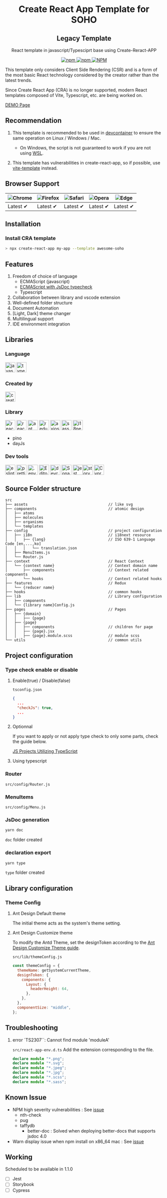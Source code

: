 <h1 align="center">
    <b>Create React App Template for SOHO</b>
</h1>
<h2 align="center">Legacy Template</h2>
<p align="center">React template in javascript/Typesciprt base using Create-Reract-APP</p>
<p align="center">
  <a href="https://www.npmjs.com/package/cra-template-awesome-soho" target="_blank" rel="noopener noreferrer">
    <img alt="npm" src="https://img.shields.io/npm/v/cra-template-awesome-soho?style=for-the-badge&logo=npm">
    <img alt="npm" src="https://img.shields.io/npm/dt/cra-template-awesome-soho?style=for-the-badge&logo=npm">
    <img alt="NPM" src="https://img.shields.io/npm/l/cra-template-awesome-soho?style=for-the-badge">
  </a>
</p>

This template only considers Client Side Rendering (CSR) and is a form of the most basic React technology considered by the creator rather than the latest trends.

Since Create React App (CRA) is no longer supported, modern React templates composed of Vite, Typescript, etc. are being worked on.

[DEMO Page](https://comnori.github.io/cra-template-awesome-soho/)

## Recommendation

1. This template is recommended to be used in [devcontainer](https://code.visualstudio.com/docs/devcontainers/containers) to ensure the same operation on Linux / Windows / Mac.

   - On Windows, the script is not guaranteed to work if you are not using [WSL](https://learn.microsoft.com/en-US/windows/wsl/install).

2. This template has vulnerabilities in create-react-app, so if possible, use [vite-template](https://github.com/comnori/vite-template-awesome-soho) instead.

## Browser Support

| ![Chrome](https://raw.githubusercontent.com/alrra/browser-logos/main/src/chrome/chrome_48x48.png) | ![Firefox](https://raw.githubusercontent.com/alrra/browser-logos/main/src/firefox/firefox_48x48.png) | ![Safari](https://raw.githubusercontent.com/alrra/browser-logos/main/src/safari/safari_48x48.png) | ![Opera](https://raw.githubusercontent.com/alrra/browser-logos/main/src/opera/opera_48x48.png) | ![Edge](https://raw.githubusercontent.com/alrra/browser-logos/main/src/edge/edge_48x48.png) |
| ------------------------------------------------------------------------------------------------- | ---------------------------------------------------------------------------------------------------- | ------------------------------------------------------------------------------------------------- | ---------------------------------------------------------------------------------------------- | ------------------------------------------------------------------------------------------- |
| Latest ✔                                                                                          | Latest ✔                                                                                             | Latest ✔                                                                                          | Latest ✔                                                                                       | Latest ✔                                                                                    |

## Installation

### Install CRA template

```bash
> npx create-react-app my-app --template awesome-soho
```

## Features

1. Freedom of choice of language
   - ECMAScript (javascript)
   - [ECMAScript with JsDoc typecheck](https://www.typescriptlang.org/docs/handbook/intro-to-js-ts.html)
   - Typescript
2. Collaboration between library and vscode extension
3. Well-defined folder structure
4. Document Automation
5. [Light, Dark] theme changer
6. Multilingual support
7. IDE environment integration

## Libraries

### Language

<img height="32" width="32" src="https://cdn.simpleicons.org/javascript" alt="javascript" /> <img height="32" width="32" src="https://cdn.simpleicons.org/typescript" alt="typesciprt"/>

### Created by

<img height="32" width="32" src="https://cdn.simpleicons.org/createreactapp" alt="create-react-app" />

### Library

<img height="32" width="32" src="https://cdn.simpleicons.org/react" alt="react"/> <img height="32" width="32" src="https://cdn.simpleicons.org/reactrouter" alt="react-router"/> <img height="32" width="32" src="https://cdn.simpleicons.org/antdesign" alt="ant design"/>
<img height="32" width="32" src="https://cdn.simpleicons.org/redux" alt="redux"/> <img height="32" width="32" src="https://cdn.simpleicons.org/axios" alt="axios"/> <img height="32" width="32" src="https://cdn.simpleicons.org/sass" alt="sass"/> <img height="32" width="32" src="https://cdn.simpleicons.org/i18next" alt="i18next" />

- pino
- dayJs

### Dev tools

<img height="32" width="32" src="https://cdn.simpleicons.org/eslint" alt="eslint"/> <img height="32" width="32" src="https://cdn.simpleicons.org/prettier" alt="prettier"/> <img height="32" width="32" src="https://cdn.simpleicons.org/dotenv" alt=".env"/> <img height="32" width="32" src="https://cdn.simpleicons.org/editorconfig/aaaaaa" alt="EditorConfig"/> <img height="32" width="32" src="https://cdn.simpleicons.org/containerd/aaaaaa" alt="devcontainer"/> <img height="32" width="32" src="https://cdn.simpleicons.org/sonarlint" alt="Sonar Lint"/> <img height="32" width="32" src="https://cdn.simpleicons.org/jest" alt="jest"/><img height="32" width="32" src="https://cdn.simpleicons.org/storybook" alt="storybook"/> <img height="32" width="32" src="https://cdn.simpleicons.org/cypress/000000/ffffff" alt="Cypress"/>

## Source Folder structure

```ascii
src
├── assets                                    // like svg
├── components                                // atomic design
│   ├── atoms
│   ├── molecules
│   ├── organisms
│   └── templates
├── config                                    // project configuration
│   ├── i18n                                  // i18next resource
│   │   ├── {lang}                            // ISO 639-1 Language Code [en,...,ko]
│   │   │   └── translation.json
│   ├── MenuItems.js
│   └── Router.js
├── context                                   // React Context
│   └── {context name}                        // Context domain name
│       ├── components                        // Context related components
│       └── hooks                             // Context related hooks
├── features                                  // Redux
│   └── {reducer name}
├── hooks                                     // common hooks
├── lib                                       // Library configuration
│   ├── components
│   └── {library name}Config.js
├── pages                                     // Pages
│   ├── {domain}
│   │   ├── {page}
│   ├── {page}
│   │   ├── components                        // children for page
│   │   ├── {page}.jsx
│   │   ├── {page}.module.scss                // module scss
└── utils                                     // common utils

```

## Project configuration

### Type check enable or disable

1. Enable(true) / Disable(false)

   `tsconfig.json`

   ```json
   {
     ...
     "checkJs": true,
     ...
   }
   ```

2. Optionnal

   If you want to apply or not apply type check to only some parts, check the guide below.

   [JS Projects Utilizing TypeScript](https://www.typescriptlang.org/docs/handbook/intro-to-js-ts.html#ts-check)

3. Using typescript

### Router

`src/config/Router.js`

### MenuItems

`src/config/Menu.js`

### JsDoc generation

```bash
yarn doc
```

`doc` folder created

### declaration export

```bash
yarn type
```

`type` folder created

## Library configuration

### Theme Config

1. Ant Design Default theme

    The initial theme acts as the system's theme setting.

2. Ant Design Customize theme

    To modify the Antd Theme, set the designToken according to the [Ant Design Customize Theme guide](https://ant.design/docs/react/customize-theme).

    `src/lib/themeConfig.js`

    ```js
    const themeConfig = {
      themeName: getSystemCurrentTheme,
      designToken: {
        components: {
          Layout: {
            headerHeight: 64,
          },
        },
      },
      componentSize: "middle",
    };
    ```

## Troubleshooting

1. error `TS2307``: Cannot find module 'moduleA'

   `src/react-app-env.d.ts` Add the extension corresponding to the file.

   ```typescript
   declare module "*.png";
   declare module "*.svg";
   declare module "*.jpeg";
   declare module "*.jpg";
   declare module "*.scss";
   declare module "*.sass";
   ```

## Known Issue

- NPM high severity vulnerabilities : See [issue](https://github.com/comnori)
  - nth-check
  - pug
  - taffydb
    - better-doc : Solved when deploying better-docs that supports jsdoc 4.0
- Warn display issue when npm install on x86_64 mac : See [issue](https://github.com/comnori)

## Working

Scheduled to be available in 1.1.0

- [ ] Jest
- [ ] Storybook
- [ ] Cypress
